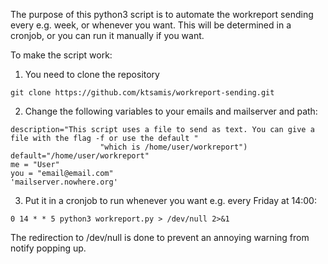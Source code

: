 The purpose of this python3 script is to automate the workreport sending every
e.g.  week, or whenever you want. This will be determined in a cronjob, or you
can run it manually if you want.

To make the script work:

1. You need to clone the repository
```
git clone https://github.com/ktsamis/workreport-sending.git
```
2. Change the following variables to your emails and mailserver and path:

```
description="This script uses a file to send as text. You can give a file with the flag -f or use the default "
                    "which is /home/user/workreport")
default="/home/user/workreport"
me = "User"
you = "email@email.com"
'mailserver.nowhere.org'
```
3. Put it in a cronjob to run whenever you want e.g. every Friday at 14:00:

```
0 14 * * 5 python3 workreport.py > /dev/null 2>&1
```
The redirection to /dev/null is done to prevent an annoying warning from notify
popping up.
